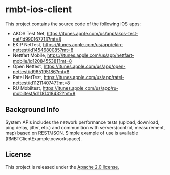 #   rmbt-ios-client
This project contains the source code of the following iOS apps:
* AKOS Test Net, https://itunes.apple.com/us/app/akos-test-net/id990167713?mt=8
* EKIP NetTest, https://itunes.apple.com/us/app/ekip-nettest/id1454680085?mt=8
* Nettfart Mobile, https://itunes.apple.com/us/app/nettfart-mobile/id1208455381?mt=8
* Open Nettest, https://itunes.apple.com/us/app/open-nettest/id965195186?mt=8
* Ratel NetTest, https://itunes.apple.com/us/app/ratel-nettest/id1121140747?mt=8
* RU Mobiltest, https://itunes.apple.com/us/app/ru-mobiltest/id1181418432?mt=8

## Background Info
System APIs includes the network performance tests (upload, download, ping delay, jitter, etc.) and communition with servers(control, measurement, map) based on REST/JSON. Simple example of use is available (RMBTClientExample.xcworkspace).

## License
This project is released under the [Apache 2.0 license.](LICENSE.txt)

